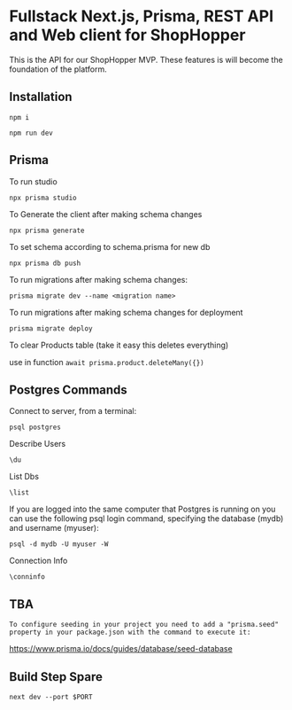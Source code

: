 # Fullstack Next.js, Prisma, REST API and Web client for ShopHopper

This is the API for our ShopHopper MVP. These features is will become the foundation of the platform.

## Installation

```
npm i
```

```
npm run dev
```

## Prisma

To run studio

```
npx prisma studio
```

To Generate the client after making schema changes

```
npx prisma generate
```

To set schema according to schema.prisma for new db

```
npx prisma db push
```

To run migrations after making schema changes:

```
prisma migrate dev --name <migration name>
```

To run migrations after making schema changes for deployment

```
prisma migrate deploy
```

To clear Products table (take it easy this deletes everything)

use in function
`await prisma.product.deleteMany({})`

## Postgres Commands

Connect to server, from a terminal:
```
psql postgres
```

Describe Users

```
\du
```

List Dbs

```
\list
```

If you are logged into the same computer that Postgres is running on you can use the following psql login command, specifying the database (mydb) and username (myuser):

```
psql -d mydb -U myuser -W
```

Connection Info
```
\conninfo
```


## TBA

`To configure seeding in your project you need to add a "prisma.seed" property in your package.json with the command to execute it:`

https://www.prisma.io/docs/guides/database/seed-database

## Build Step Spare

`next dev --port $PORT`
